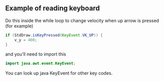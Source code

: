## Example of reading keyboard

Do this inside the while loop to change velocity when up arrow is pressed (for example)

```java
if (StdDraw.isKeyPressed(KeyEvent.VK_UP)) {
    v_y = 400;
}
```

and you'll need to import this
```java
import java.awt.event.KeyEvent;
```

You can look up java KeyEvent for other key codes.